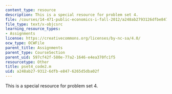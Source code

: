 ```yaml
---
content_type: resource
description: This is a special resource for problem set 4.
file: /courses/14-471-public-economics-i-fall-2012/a248ab2793126dfbe8476265d5dba02f_pset4_code2.m
file_type: text/x-objcsrc
learning_resource_types:
- Assignments
license: https://creativecommons.org/licenses/by-nc-sa/4.0/
ocw_type: OCWFile
parent_title: Assignments
parent_type: CourseSection
parent_uid: 597cf42f-580e-77a2-1646-e4ea370fc1f5
resourcetype: Other
title: pset4_code2.m
uid: a248ab27-9312-6dfb-e847-6265d5dba02f
---
```

This is a special resource for problem set 4.